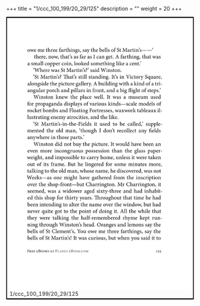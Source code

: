+++
title = "1/ccc_100_199/20_29/125"
description = ""
weight = 20
+++

<table style="border:2px solid black;max-width:800px;max-height:800px;" 
><tr><td><img class="center-fit-jpg"
src="/jpg_/out_jpg_1984__125.jpg"  >1/ccc_100_199/20_29/125</img></td></tr></table>